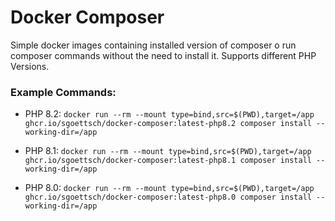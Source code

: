 # Docker Composer

Simple docker images containing installed version of composer o run composer commands without the need to install it. Supports different PHP Versions.

### Example Commands:

- PHP 8.2:
```docker run --rm --mount type=bind,src=$(PWD),target=/app ghcr.io/sgoettsch/docker-composer:latest-php8.2 composer install --working-dir=/app```

- PHP 8.1:
```docker run --rm --mount type=bind,src=$(PWD),target=/app ghcr.io/sgoettsch/docker-composer:latest-php8.1 composer install --working-dir=/app```

- PHP 8.0:
```docker run --rm --mount type=bind,src=$(PWD),target=/app ghcr.io/sgoettsch/docker-composer:latest-php8.0 composer install --working-dir=/app```